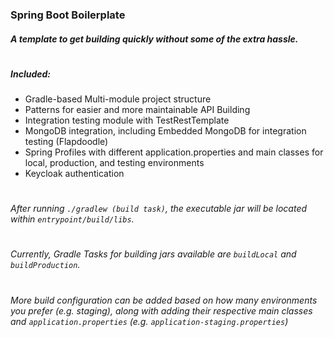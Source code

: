 ### Spring Boot Boilerplate
##### A template to get building quickly without some of the extra hassle.
#
##### Included:
- Gradle-based Multi-module project structure
- Patterns for easier and more maintainable API Building
- Integration testing module with TestRestTemplate
- MongoDB integration, including Embedded MongoDB for integration testing (Flapdoodle)
- Spring Profiles with different application.properties and main classes for local, production, and testing environments
- Keycloak authentication
#
###### After running ```./gradlew (build task)```, the executable jar will be located within ```entrypoint/build/libs```. 
#
#
###### Currently, Gradle Tasks for building jars available are ```buildLocal``` and ```buildProduction```.
#
#
###### More build configuration can be added based on how many environments you prefer (e.g. staging), along with adding their respective main classes and ```application.properties``` (e.g. ```application-staging.properties```)

